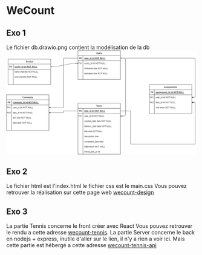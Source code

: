 # WeCount

## Exo 1
Le fichier db.drawio.png contient la modélisation de la db
![db.drawio.png](https://raw.githubusercontent.com/WeeSi/WeCount/master/db.drawio.png)

## Exo 2
Le fichier html est l'index.html
le fichier css est le main.css
Vous pouvez retrouver la réalisation sur cette page web [wecount-design](http://wecount-design.franckehui.fr)

## Exo 3
La partie Tennis concerne le front créer avec React 
Vous pouvez retrouver le rendu a cette adresse [wecount-tennis](http://wecount-tennis.franckehui.fr).
La partie Server concerne le back en nodejs + express, inutile d'aller sur le lien, il n'y a rien a voir ici.
Mais cette partie est hébergé a cette adresse [wecount-tennis-api](http://wecount-tennis-api.franckehui.fr)

